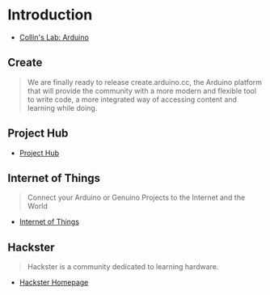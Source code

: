 Introduction
==

- [Collin's Lab: Arduino](https://www.youtube.com/watch?v=pnf8ojsK6S4)

## Create

> We are finally ready to release create.arduino.cc, the Arduino platform that will provide the community with a more modern and flexible tool to write code, a more integrated way of accessing content and learning while doing.

## Project Hub

- [Project Hub](https://create.arduino.cc/projecthub)

## Internet of Things

> Connect your Arduino or Genuino Projects to the Internet and the World

- [Internet of Things](https://create.arduino.cc/iot/)

## Hackster

> Hackster is a community dedicated to learning hardware.

- [Hackster Homepage](https://www.hackster.io/)